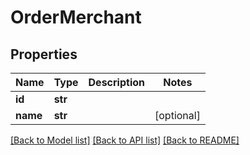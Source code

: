 # OrderMerchant

## Properties
Name | Type | Description | Notes
------------ | ------------- | ------------- | -------------
**id** | **str** |  | 
**name** | **str** |  | [optional] 

[[Back to Model list]](../README.md#documentation-for-models) [[Back to API list]](../README.md#documentation-for-api-endpoints) [[Back to README]](../README.md)

